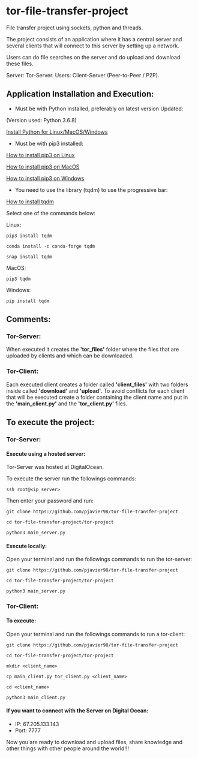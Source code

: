 # tor-file-transfer-project
File transfer project using sockets, python and threads.

The project consists of an application where it has a central server and 
several clients that will connect to this server by setting up a network.

Users can do file searches on the server and do upload and download these
files.

Server: Tor-Server.
Users: Client-Server (Peer-to-Peer / P2P).

## Application Installation and Execution:

* Must be with Python installed, preferably on latest version Updated:

(Version used: Python 3.6.8)

[Install Python for Linux/MacOS/Windows](https://www.python.org/downloads/)

* Must be with pip3 installed:
 
[How to install pip3 on Linux](https://linuxize.com/post/how-to-install-pip-on-ubuntu-18.04/)

[How to install pip3 on MacOS](https://evansdianga.com/install-pip-osx/)

[How to install pip3 on Windows](https://vgkits.org/blog/pip3-windows-howto/)

* You need to use the library (tqdm) to use the progressive bar:

[How to install tqdm](https://tqdm.github.io/)

Select one of the commands below:

Linux:
```
pip3 install tqdm
```
```
conda install -c conda-forge tqdm
```
```
snap install tqdm
```

MacOS:
```
pip3 tqdm
```

Windows:
```
pip install tqdm
```
## Comments:
### Tor-Server:
When executed it creates the **'tor_files'** folder where the files that
are uploaded by clients and which can be downloaded.

### Tor-Client:
Each executed client creates a folder called **'client_files'** with two
folders inside called **'download'** and **'upload'**. To avoid conflicts
for each client that will be executed create a folder containing the client
name and put in the **'main_client.py'** and the **'tor_client.py'** files.


## To execute the project:
### Tor-Server:
#### Execute using a hosted server:
Tor-Server was hosted at DigitalOcean.

To execute the server run the followings commands:
```
ssh root@<ip_server>
```
Then enter your password and run:
```
git clone https://github.com/pjavier98/tor-file-transfer-project

cd tor-file-transfer-project/tor-project

python3 main_server.py
```
#### Execute locally:
Open your terminal and run the followings commands to run the tor-server:
```
git clone https://github.com/pjavier98/tor-file-transfer-project

cd tor-file-transfer-project/tor-project

python3 main_server.py
```

### Tor-Client:
#### To execute: 
Open your terminal and run the followings commands to run a tor-client:
```
git clone https://github.com/pjavier98/tor-file-transfer-project

cd tor-file-transfer-project/tor-project

mkdir <client_name>

cp main_client.py tor_client.py <client_name>

cd <client_name>

python3 main_client.py
```

#### If you want to connect with the Server on Digital Ocean:
* IP: 67.205.133.143
* Port: 7777

Now you are ready to download and upload files, share knowledge and other
things with other people around the world!!!
